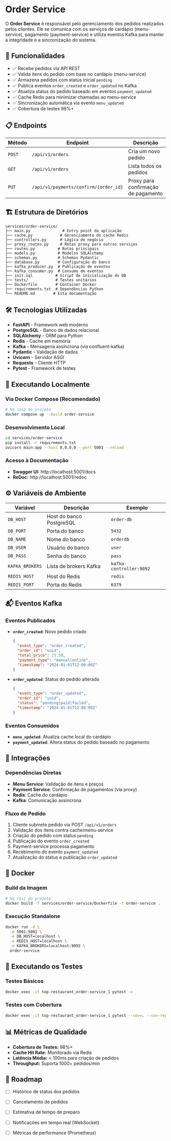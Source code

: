 # Order Service

O **Order Service** é responsável pelo gerenciamento dos pedidos realizados pelos clientes. Ele se comunica com os serviços de cardápio (menu-service), pagamento (payment-service) e utiliza eventos Kafka para manter a integridade e a sincronização do sistema.

## 🚀 Funcionalidades

- ✅ Recebe pedidos via API REST
- ✅ Valida itens do pedido com base no cardápio (menu-service)
- ✅ Armazena pedidos com status inicial `pending`
- ✅ Publica eventos `order_created` e `order_updated` no Kafka
- ✅ Atualiza status do pedido baseado em eventos `payment_updated`
- ✅ Cache Redis para minimizar chamadas ao menu-service
- ✅ Sincronização automática via evento `menu_updated`
- ✅ Cobertura de testes 98%+

## 📋 Endpoints

| Método | Endpoint | Descrição |
|--------|----------|-----------|
| `POST` | `/api/v1/orders` | Cria um novo pedido |
| `GET` | `/api/v1/orders` | Lista todos os pedidos |
| `PUT` | `/api/v1/payments/confirm/{order_id}` | Proxy para confirmação de pagamento |

## 🏗️ Estrutura de Diretórios

```
services/order-service/
├── main.py              # Entry point da aplicação
├── cache.py            # Gerenciamento do cache Redis
├── controllers.py      # Lógica de negócio
├── proxy_routes.py     # Rotas proxy para outros serviços
├── routes.py          # Rotas principais
├── models.py          # Modelos SQLAlchemy
├── schemas.py         # Schemas Pydantic
├── database.py        # Configuração do banco
├── kafka_producer.py  # Publicação de eventos
├── kafka_consumer.py  # Consumo de eventos
├── init.sql          # Script de inicialização do DB
├── tests/            # Testes unitários
├── Dockerfile        # Container Docker
├── requirements.txt  # Dependências Python
└── README.md        # Esta documentação
```

## 🛠️ Tecnologias Utilizadas

- **FastAPI** - Framework web moderno
- **PostgreSQL** - Banco de dados relacional
- **SQLAlchemy** - ORM para Python
- **Redis** - Cache em memória
- **Kafka** - Mensageria assíncrona (via confluent-kafka)
- **Pydantic** - Validação de dados
- **Uvicorn** - Servidor ASGI
- **Requests** - Cliente HTTP
- **Pytest** - Framework de testes

## 🚀 Executando Localmente

### Via Docker Compose (Recomendado)
```bash
# Na raiz do projeto
docker compose up --build order-service
```

### Desenvolvimento Local
```bash
cd services/order-service
pip install -r requirements.txt
uvicorn main:app --host 0.0.0.0 --port 5001 --reload
```

### Acesso à Documentação
- **Swagger UI:** http://localhost:5001/docs
- **ReDoc:** http://localhost:5001/redoc

## ⚙️ Variáveis de Ambiente

| Variável | Descrição | Exemplo |
|----------|-----------|---------|
| `DB_HOST` | Host do banco PostgreSQL | `order-db` |
| `DB_PORT` | Porta do banco | `5432` |
| `DB_NAME` | Nome do banco | `orderdb` |
| `DB_USER` | Usuário do banco | `user` |
| `DB_PASS` | Senha do banco | `pass` |
| `KAFKA_BROKERS` | Lista de brokers Kafka | `kafka-controller:9092` |
| `REDIS_HOST` | Host do Redis | `redis` |
| `REDIS_PORT` | Porta do Redis | `6379` |

## 📬 Eventos Kafka

### Eventos Publicados
- **`order_created`**: Novo pedido criado
  ```json
  {
    "event_type": "order_created",
    "order_id": "uuid",
    "total_price": 25.50,
    "payment_type": "manual|online",
    "timestamp": "2024-01-01T12:00:00Z"
  }
  ```

- **`order_updated`**: Status do pedido alterado
  ```json
  {
    "event_type": "order_updated",
    "order_id": "uuid",
    "status": "pending|paid|failed",
    "timestamp": "2024-01-01T12:00:00Z"
  }
  ```

### Eventos Consumidos
- **`menu_updated`**: Atualiza cache local do cardápio
- **`payment_updated`**: Altera status do pedido baseado no pagamento

## 🔄 Integrações

### Dependências Diretas
- **Menu Service**: Validação de itens e preços
- **Payment Service**: Confirmação de pagamentos (via proxy)
- **Redis**: Cache do cardápio
- **Kafka**: Comunicação assíncrona

### Fluxo de Pedido
1. Cliente submete pedido via POST `/api/v1/orders`
2. Validação dos itens contra cache/menu-service
3. Criação do pedido com status `pending`
4. Publicação do evento `order_created`
5. Payment-service processa pagamento
6. Recebimento do evento `payment_updated`
7. Atualização do status e publicação `order_updated`

## 🐳 Docker

### Build da Imagem
```bash
# Na raiz do projeto
docker build -f services/order-service/Dockerfile -t order-service .
```

### Execução Standalone
```bash
docker run -d \
  -p 5001:5001 \
  -e DB_HOST=localhost \
  -e REDIS_HOST=localhost \
  -e KAFKA_BROKERS=localhost:9092 \
  order-service
```

## 🧪 Executando os Testes

### Testes Básicos
```bash
docker exec -it top-restaurant_order-service_1 pytest -v
```

### Testes com Cobertura
```bash
docker exec -it top-restaurant_order-service_1 pytest --cov=. --cov-report=term --cov-report=html
```

## 📊 Métricas de Qualidade

- **Cobertura de Testes:** 98%+
- **Cache Hit Rate:** Monitorado via Redis
- **Latência Média:** < 100ms para criação de pedidos
- **Throughput:** Suporta 1000+ pedidos/min

## 🚧 Roadmap

- [ ] Histórico de status dos pedidos
- [ ] Cancelamento de pedidos
- [ ] Estimativa de tempo de preparo
- [ ] Notificações em tempo real (WebSocket)
- [ ] Métricas de performance (Prometheus)

